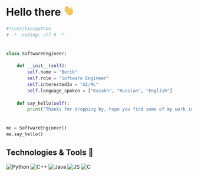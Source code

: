 # Hello there <img src="https://raw.githubusercontent.com/SBerik/SBerik/main/wave.gif" width="30">

```python
#!/usr/bin/python
# -*- coding: utf-8 -*-


class SoftwareEngineer:

    def __init__(self):
        self.name = "Berik"
        self.role = "Software Engineer"
        self.interestedIn = "AI/ML"
        self.language_spoken = ["Kazakh", "Russian", "English"]

    def say_hello(self):
        print("Thanks for dropping by, hope you find some of my work interesting.")


me = SoftwareEngineer()
me.say_hello()
```

## Technologies & Tools 🔧

<p>
    <img alt="Python" src="https://img.shields.io/badge/python-3670A0?style=flat-square&logo=python&logoColor=ffdd54" />
    <img alt="C++" src="https://img.shields.io/badge/c++-%2300599C.svg?style=flat-square&logo=c%2B%2B&logoColor=white" />  
    <img alt="Java" src="https://img.shields.io/badge/java-%23ED8B00.svg?style=flat-square&logo=openjdk&logoColor=white" />
    <img alt="JS" src="https://img.shields.io/badge/javascript-%23323330.svg?style=flat-square&logo=javascript&logoColor=%23F7DF1E" />
    <img alt="C" src="https://img.shields.io/badge/c-%2300599C.svg?style=flat-square&logo=c&logoColor=white" />
</p>

<!--
<p>
    
</p>-->



<!--**Backend:** 
<p>
  <img alt="React" src="https://img.shields.io/badge/-React-45b8d8?style=flat-square&logo=react&logoColor=white" />
  <img alt="Nodejs" src="https://img.shields.io/badge/-Nodejs-43853d?style=flat-square&logo=Node.js&logoColor=white" />
    <img alt="Static Badge" src="https://img.shields.io/badge/C%2B%2B-blue">
</p> -->
